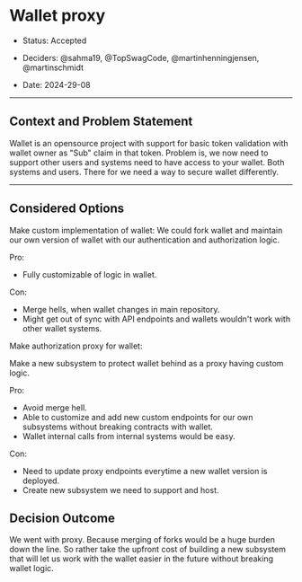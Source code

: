 # Wallet proxy

* Status: Accepted
* Deciders: @sahma19, @TopSwagCode, @martinhenningjensen, @martinschmidt

* Date: 2024-29-08

---

## Context and Problem Statement

Wallet is an opensource project with support for basic token validation with wallet owner as "Sub" claim in that token. Problem is, we now need to support other users and systems need to have access to your wallet. Both systems and users. There for we need a way to secure wallet differently.

---

## Considered Options

Make custom implementation of wallet:
We could fork wallet and maintain our own version of wallet with our authentication and authorization logic.

Pro:
* Fully customizable of logic in wallet.

Con:
* Merge hells, when wallet changes in main repository.
* Might get out of sync with API endpoints and wallets wouldn't work with other wallet systems.

Make authorization proxy for wallet:

Make a new subsystem to protect wallet behind as a proxy having custom logic.

Pro:
* Avoid merge hell.
* Able to customize and add new custom endpoints for our own subsystems without breaking contracts with wallet.
* Wallet internal calls from internal systems would be easy.

Con:
* Need to update proxy endpoints everytime a new wallet version is deployed.
* Create new subsystem we need to support and host.

## Decision Outcome

We went with proxy. Because merging of forks would be a huge burden down the line. So rather take the upfront cost of building a new subsystem that will let us work with the wallet easier in the future without breaking wallet logic.
